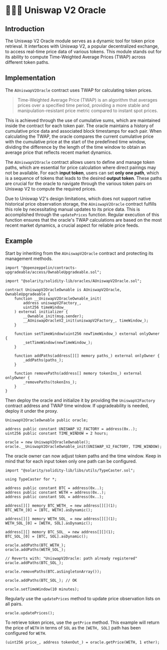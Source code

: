 # 🧙🏻‍♀️ Uniswap V2 Oracle

## Introduction

The Uniswap V2 Oracle module serves as a dynamic tool for token price retrieval. It interfaces with Uniswap V2, a popular decentralized exchange, to access real-time price data of various tokens. This module stands out for its ability to compute Time-Weighted Average Prices (TWAP) across different token paths.

## Implementation

The `AUniswapV2Oracle` contract uses TWAP for calculating token prices.

> Time-Weighted Average Price (TWAP) is an algorithm that averages prices over a specified time period, providing a more stable and manipulation-resistant price metric compared to instant spot prices.

This is achieved through the use of cumulative sums, which are maintained inside the contract for each token pair. The oracle maintains a history of cumulative price data and associated block timestamps for each pair. When calculating the TWAP, the oracle compares the current cumulative price with the cumulative price at the start of the predefined time window, dividing the difference by the length of the time window to obtain an average price that reflects recent market dynamics.

The `AUniswapV2Oracle` contract allows users to define and manage token paths, which are essential for price calculation where direct pairings may not be available. For each **input token**, users can set **only one path**, which is a sequence of tokens that leads to the desired **output token**. These paths are crucial for the oracle to navigate through the various token pairs on Uniswap V2 to compute the required prices.

Due to Uniswap V2's design limitations, which does not support native historical price observation storage, the `AUniswapV2Oracle` contract fulfills this role by necessitating manual updates to its price data. This is accomplished through the `updatePrices` function. Regular execution of this function ensures that the oracle's TWAP calculations are based on the most recent market dynamics, a crucial aspect for reliable price feeds.

## Example

Start by inheriting from the `AUniswapV2Oracle` contract and protecting its management methods.

```solidity
import "@openzeppelin/contracts-upgradeable/access/OwnableUpgradeable.sol";

import "@solarity/solidity-lib/oracles/AUniswapV2Oracle.sol";

contract UniswapV2OracleOwnable is AUniswapV2Oracle, OwnableUpgradeable {
    function __UniswapV2OracleOwnable_init(
        address uniswapV2Factory_,
        uint256 timeWindow_
    ) external initializer {
        __Ownable_init(msg.sender);
        __AUniswapOracleV2_init(uniswapV2Factory_, timeWindow_);
    }

    function setTimeWindow(uint256 newTimeWindow_) external onlyOwner {
        _setTimeWindow(newTimeWindow_);
    }

    function addPaths(address[][] memory paths_) external onlyOwner {
        _addPaths(paths_);
    }

    function removePaths(address[] memory tokenIns_) external onlyOwner {
        _removePaths(tokenIns_);
    }
}
```

Then deploy the oracle and initialize it by providing the `UniswapV2Factory` contract address and TWAP time window. If upgradeability is needed, deploy it under the proxy.

```solidity
UniswapV2OracleOwnable public oracle;

address public constant UNISWAP_V2_FACTORY = address(0x..);
uint256 public constant TIME_WINDOW = 2 hours;

oracle = new UniswapV2OracleOwnable();
oracle.__UniswapV2OracleOwnable_init(UNISWAP_V2_FACTORY, TIME_WINDOW);
```

The oracle owner can now adjust token paths and the time window. Keep in mind that for each input token only one path can be configured.

```solidity
import "@solarity/solidity-lib/libs/utils/TypeCaster.sol";

using TypeCaster for *;

address public constant BTC = address(0x..);
address public constant WETH = address(0x..);
address public constant SOL = address(0x..);

address[][] memory BTC_WETH_ = new address[][](1);
BTC_WETH_[0] = [BTC, WETH].asDynamic();

address[][] memory WETH_SOL_ = new address[][](1);
WETH_SOL_[0] = [WETH, SOL].asDynamic();

address[][] memory BTC_SOL_ = new address[][](1);
BTC_SOL_[0] = [BTC, SOL].asDynamic();

oracle.addPaths(BTC_WETH_);
oracle.addPaths(WETH_SOL_);

// Reverts with: "UniswapV2Oracle: path already registered"
oracle.addPaths(BTC_SOL_);

oracle.removePaths(BTC.asSingletonArray());

oracle.addPaths(BTC_SOL_); // OK

oracle.setTimeWindow(10 minutes);
```

Regularly use the `updatePrices` method to update price observation lists on all pairs.

```solidity
oracle.updatePrices();
```

To retrieve token prices, use the `getPrice` method. This example will return the price of `WETH` in terms of `SOL` as the `[WETH, SOL]` path has been configured for `WETH`.

```solidity
(uint256 price_, address tokenOut_) = oracle.getPrice(WETH, 1 ether);
```
